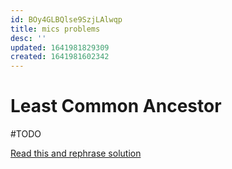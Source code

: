 ```yaml
---
id: BOy4GLBQlse9SzjLAlwqp
title: mics problems
desc: ''
updated: 1641981829309
created: 1641981602342
---
```



# Least Common Ancestor

#TODO 

[Read this and rephrase solution](https://leetcode.com/problems/lowest-common-ancestor-of-a-binary-tree/solution/)
